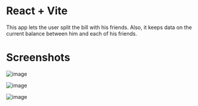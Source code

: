 # React + Vite

This app lets the user split the bill with his friends. Also, it keeps data on the current balance between him and each of his friends.

# Screenshots

![image](https://github.com/AntonovAtanas/React-Split-The-Bill/assets/114076833/1f2f65d7-9e60-443f-8b68-f3b471318ce8)

![image](https://github.com/AntonovAtanas/React-Split-The-Bill/assets/114076833/7333945a-8117-4099-b338-a67c8bba631e)

![image](https://github.com/AntonovAtanas/React-Split-The-Bill/assets/114076833/ab25ea13-c854-45a7-ada5-4f308cd04463)

